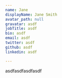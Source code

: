 ```yaml
---
name: Jane
displayName: Jane Smith
avatar_path: null
gravatar: asdf
jobTitle: asdf
bio: asdf
email: asdf
twitter: asdf
github: asdf
linkedin: asdf

---
```

<p>asdfasdfasdfasdf</p>
